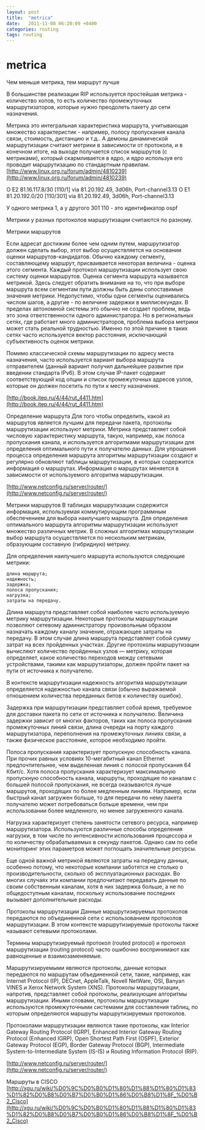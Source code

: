 ```yaml
---
layout: post
title:  "metrica"
date:   2011-11-08 06:20:09 +0400
categories: routing
tags: routing
---
```


# metrica
Чем меньше метрика, тем маршрут лучше

В большинстве реализации RIP используется простейшая метрика - 
количество хопов, то есть количество промежуточных маршрутизаторов, которые нужно преодолеть пакету до сети назначения.


Метрика это интегральная характеристика маршрута, учитывающая множество характеристик - например, 
полосу пропускания канала связи, стоимость, дистанцию и т.д.. А демоны динамической маршрутизации считают 
метрики в зависимости от протокола, и в конечном итоге, на выходе получается список маршрутов (с метриками),
 который скармливается в ядро, и ядро используя его проводит маршрутизацию по стандартным правилам.
[http://www.linux.org.ru/forum/admin/4810239](http://www.linux.org.ru/forum/admin/4810239)

O E2     81.16.117.8/30 [110/1] via 81.20.192.49, 3d06h, Port-channel3.13
O E1     81.20.192.0/20 [110/301] via 81.20.192.49, 3d06h, Port-channel3.13


У одного метрика 1, а у другого 301
110 - это идентификатор ospf

Метрики у разных протоколов маршрутизации считаются по разному.






Метрики маршрутов

Если адресат достижим более чем одним путем, маршрутизатор должен сделать выбор,
 этот выбор осуществляется на основании оценки маршрутов-кандидатов. 
Обычно каждому сегменту, составляющему маршрут, присваивается некоторая величина - оценка этого сегмента.
 Каждый протокол маршрутизации использует свою систему оценки маршрутов. 
Оценка сегмента маршрута называется метрикой.
 Здесь следует обратить внимание на то, что при выборе маршрута всем сегментам пути должны быть даны сопоставимые значения метрики.
 Недопустимо, чтобы одни сегменты оценивались числом шагов, а другие - по величине задержки в миллисекундах.
 В пределах автономной системы это обычно не создает проблем, ведь это зона ответственности одного администратора. 
Но в региональных сетях, где работает много администраторов, проблема выбора метрики может стать реальной трудностью. 
Именно по этой причине в таких сетях часто используется вектор расстояния, исключающий субъективность оценок метрики.

Помимо классической схемы маршрутизации по адресу места назначения, часто используется вариант выбора маршрута отправителем 
(данный вариант получил дальнейшее развитие при введении стандарта IPv6).
 В этом случае IP-пакет содержит соответствующий код опции и список промежуточных адресов узлов, 
которые он должен посетить по пути к месту назначения.

[http://book.itep.ru/4/44/rut_4411.htm](http://book.itep.ru/4/44/rut_4411.htm)







Определение маршрута
Для того чтобы определить, какой из маршрутов является лучшим для передачи пакета, протоколы маршрутизации используют метрики.
 Метрика представляет собой числовую характеристику маршрута,
 такую, например, как полоса пропускания канала, и используется алгоритмами маршрутизации 
для определения оптимального пути к получателю данных. 
Для упрощения процесса определения маршрута алгоритмы маршрутизации создают и регулярно обновляют таблицы маршрутизации,
 в которых содержится информация о маршрутах.
 Информация о маршрутах меняется в зависимости от используемого алгоритма маршрутизации. 


[http://www.netconfig.ru/server/router/](http://www.netconfig.ru/server/router/)






Метрики маршрутов
В таблицах маршрутизации содержится информация, используемая коммутирующим программным обеспечением для выбора наилучшего маршрута.
 Для определения оптимального маршрута алгоритмы маршрутизации используют множество различных метрик. 
В сложных алгоритмах маршрутизации выбор маршрута осуществляется по нескольким метрикам, образующим составную (гибридную) метрику.

Для определения наилучшего маршрута используются следующие метрики:

    длина маршрута;
    надежность;
    задержка;
    полоса пропускания;
    нагрузка;
    затраты на передачу.

Длина маршрута представляет собой наиболее часто используемую метрику маршрутизации. 
Некоторые протоколы маршрутизации позволяют сетевому администратору произвольным образом назначать каждому каналу значение,
 отражающее затраты на передачу. В этом случае длина маршрута представляет собой сумму затрат на всех пройденных участках.
 Другие протоколы маршрутизации вычисляют количество пройденных узлов — метрику, которая определяет, 
какое количество переходов между сетевыми устройствами, такими как маршрутизаторы, должен пройти пакет на пути от источника к получателю.

В контексте маршрутизации надежность алгоритма маршрутизации определяется надежностью канала связи 
(обычно выражаемой отношением количества переданных битов к количеству ошибок).

Задержка при маршрутизации представляет собой время, требуемое для доставки пакета по сети от источника к получателю.
 Величина задержки зависит от многих факторов, таких как полоса пропускания промежуточных линий связи, 
длина очереди на порту каждого маршрутизатора, переполнения на промежуточных линиях связи, а также физическое расстояние,
 которое необходимо пройти.

Полоса пропускания характеризует пропускную способность канала. 
При прочих равных условиях 10-мегабитный канал Ethernet предпочтительнее, чем выделенная линия с полосой пропускания 64 Кбит/с. 
Хотя полоса пропускания характеризует максимальную пропускную способность канала, маршруты, 
проходящие по каналам с большей полосой пропускания, не всегда оказываются лучше маршрутов, проходящих по более медленным линиям. 
Например, если быстрый канал загружен больше, то для передачи по нему пакета получателю может потребоваться больше времени,
 чем при использовании более медленного, но менее загруженного канала.

Нагрузка характеризует степень занятости сетевого ресурса, например маршрутизатора. 
Используются различные способы определения нагрузки, в том числе по интенсивности использования процессора и по количеству обрабатываемых
в секунду пакетов. Однако сам по себе мониторинг этих параметров может поглощать значительные ресурсы.

Еще одной важной метрикой являются затраты на передачу данных, особенно потому, 
что некоторые компании заботятся не столько о производительности, сколько об эксплуатационных расходах. 
Во многих случаях эти компании предпочитают передавать данные по своим собственным каналам, 
хотя в них задержка больше, а не по общедоступным каналам, поскольку использование последних вызывает дополнительные расходы.


Протоколы маршрутизации
Данные маршрутизируемых протоколов передаются по объединенной сети с использованием протоколов маршрутизации.
 В этом контексте маршрутизируемые протоколы также называют сетевыми протоколами.

Термины маршрутизируемый протокол (routed protocol) и протокол маршрутизации (routing protocol) 
часто ошибочно воспринимают как равноценные и взаимозаменяемые.

Маршрутизируемыми являются протоколы, данные которых передаются по маршрутам объединенной сети, такие, например, 
как Internet Protocol (IP), DECnet, AppleTalk, Novell NetWare, OSI, Banyan VINES и Xerox Network System (XNS). 
Протоколы маршрутизации, напротив, представляет собой протоколы, реализующие алгоритмы маршрутизации. 
Иными словами, протоколы маршрутизации используются промежуточными системами для составления таблиц, 
по которым определяются маршруты маршрутизируемых протоколов.

Протоколами маршрутизации являются такие протоколы, как Interior Gateway Routing Protocol (IGRP), 
Enhanced Interior Gateway Routing Protocol (Enhanced IGRP), Open Shortest Path First (OSPF), 
Exterior Gateway Protocol (EGP), Border Gateway Protocol (BGP), Intermediate System-to-Intermediate System (IS-IS) и 
Routing Information Protocol (RIP). 

[http://www.netconfig.ru/server/router/](http://www.netconfig.ru/server/router/)



Маршруты в CISCO
[http://xgu.ru/wiki/%D0%9C%D0%B0%D1%80%D1%88%D1%80%D1%83%D1%82%D0%B8%D0%B7%D0%B0%D1%86%D0%B8%D1%8F_%D0%B2_Cisco](http://xgu.ru/wiki/%D0%9C%D0%B0%D1%80%D1%88%D1%80%D1%83%D1%82%D0%B8%D0%B7%D0%B0%D1%86%D0%B8%D1%8F_%D0%B2_Cisco)
